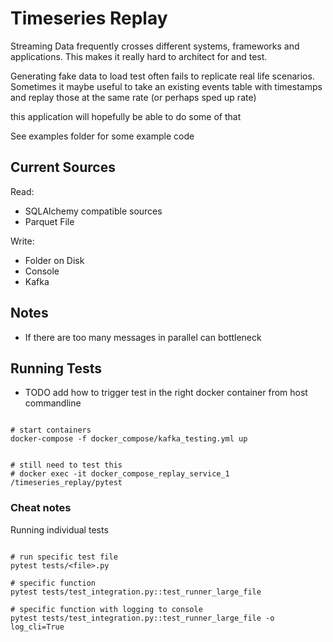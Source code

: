 # Timeseries Replay

Streaming Data frequently crosses different systems, frameworks and applications.
This makes it really hard to architect for and test.

Generating fake data to load test often fails to replicate real life scenarios.
Sometimes it maybe useful to take an existing events table with timestamps and replay those at the same rate (or perhaps sped up rate)

this application will hopefully be able to do some of that

See examples folder for some example code
## Current Sources

Read: 
- SQLAlchemy compatible sources
- Parquet File

Write:
- Folder on Disk
- Console
- Kafka

## Notes

- If there are too many messages in parallel can bottleneck

## Running Tests

- TODO add how to trigger test in the right docker container from host commandline

```{bash}

# start containers
docker-compose -f docker_compose/kafka_testing.yml up


# still need to test this
# docker exec -it docker_compose_replay_service_1 /timeseries_replay/pytest
```

### Cheat notes
Running individual tests

```{bash}

# run specific test file
pytest tests/<file>.py

# specific function
pytest tests/test_integration.py::test_runner_large_file

# specific function with logging to console
pytest tests/test_integration.py::test_runner_large_file -o log_cli=True

```

